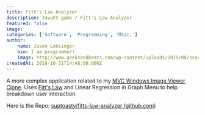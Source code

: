 ```yaml
---
title: Fitt's Law Analyzer
description: JavaFX game / Fitt's Law Analyzer
featured: false
image: 
categories: ['Software', 'Programming', 'Misc.']
author:
    name: Jason Lonsinger
    bio: I am programmer!
    image: http://www.geeksandbeats.com/wp-content/uploads/2015/08/scared-batman.jpeg
createdAt: 2019-10-31T14:48:00.000Z
---
```


<p>A more complex application related to my <a href="https://miniman-web.web.app/blog/AwSGX8iAWkftsSvQLEES" rel="noopener noreferrer nofollow">MVC Windows Image Viewer Clone</a>. Uses <a href="https://en.wikipedia.org/wiki/Fitts%27s_law" rel="noopener noreferrer nofollow">Fitt's Law</a> and Linear Regression in Graph Menu to help breakdown user interaction.</p><p>Here is the Repo: <a href="https://github.com/suptoasty/fitts-law-analyzer" rel="noopener noreferrer nofollow">suptoasty/fitts-law-analyzer (github.com)</a></p><p><img :src="require(fitts-law-1.png)" caption="" ref=""></p><p><img :src="require(fitts-law-2.png)" caption="" ref=""></p>